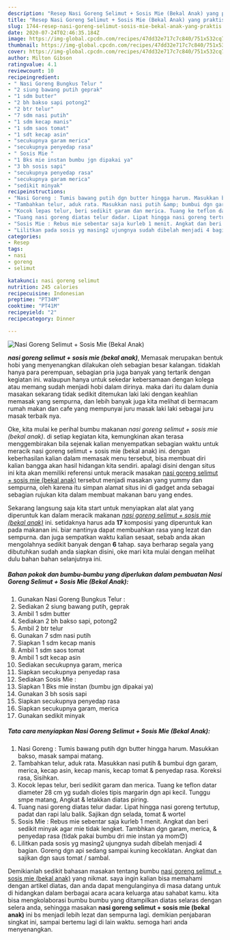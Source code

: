 ```yaml
---
description: "Resep Nasi Goreng Selimut + Sosis Mie (Bekal Anak) yang praktis"
title: "Resep Nasi Goreng Selimut + Sosis Mie (Bekal Anak) yang praktis"
slug: 1744-resep-nasi-goreng-selimut-sosis-mie-bekal-anak-yang-praktis
date: 2020-07-24T02:46:35.184Z
image: https://img-global.cpcdn.com/recipes/47dd32e717c7c840/751x532cq70/nasi-goreng-selimut-sosis-mie-bekal-anak-foto-resep-utama.jpg
thumbnail: https://img-global.cpcdn.com/recipes/47dd32e717c7c840/751x532cq70/nasi-goreng-selimut-sosis-mie-bekal-anak-foto-resep-utama.jpg
cover: https://img-global.cpcdn.com/recipes/47dd32e717c7c840/751x532cq70/nasi-goreng-selimut-sosis-mie-bekal-anak-foto-resep-utama.jpg
author: Milton Gibson
ratingvalue: 4.1
reviewcount: 10
recipeingredient:
- " Nasi Goreng Bungkus Telur "
- "2 siung bawang putih geprak"
- "1 sdm butter"
- "2 bh bakso sapi potong2"
- "2 btr telur"
- "7 sdm nasi putih"
- "1 sdm kecap manis"
- "1 sdm saos tomat"
- "1 sdt kecap asin"
- "secukupnya garam merica"
- "secukupnya penyedap rasa"
- " Sosis Mie "
- "1 Bks mie instan bumbu jgn dipakai ya"
- "3 bh sosis sapi"
- "secukupnya penyedap rasa"
- "secukupnya garam merica"
- "sedikit minyak"
recipeinstructions:
- "Nasi Goreng : Tumis bawang putih dgn butter hingga harum. Masukkan bakso, masak sampai matang."
- "Tambahkan telur, aduk rata. Masukkan nasi putih &amp; bumbui dgn garam, merica, kecap asin, kecap manis, kecap tomat &amp; penyedap rasa. Koreksi rasa, Sisihkan."
- "Kocok lepas telur, beri sedikit garam dan merica. Tuang ke teflon datar diameter 28 cm yg sudah dioles tipis margarin dgn api kecil. Tunggu smpe matang, Angkat &amp; letakkan diatas piring."
- "Tuang nasi goreng diatas telur dadar. Lipat hingga nasi goreng tertutup, padat dan rapi lalu balik. Sajikan dgn selada, tomat &amp; wortel"
- "Sosis Mie : Rebus mie sebentar saja kurleb 1 menit. Angkat dan beri sedikit minyak agar mie tidak lengket. Tambhkan dgn garam, merica, &amp; penyedap rasa (tidak pakai bumbu dri mie instan ya mom😊)"
- "Lilitkan pada sosis yg masing2 ujungnya sudah dibelah menjadi 4 bagian. Goreng dgn api sedang sampai kuning kecoklatan. Angkat dan sajikan dgn saus tomat / sambal."
categories:
- Resep
tags:
- nasi
- goreng
- selimut

katakunci: nasi goreng selimut 
nutrition: 245 calories
recipecuisine: Indonesian
preptime: "PT34M"
cooktime: "PT41M"
recipeyield: "2"
recipecategory: Dinner

---
```



![Nasi Goreng Selimut + Sosis Mie (Bekal Anak)](https://img-global.cpcdn.com/recipes/47dd32e717c7c840/751x532cq70/nasi-goreng-selimut-sosis-mie-bekal-anak-foto-resep-utama.jpg)

<b><i>nasi goreng selimut + sosis mie (bekal anak)</i></b>, Memasak merupakan bentuk hobi yang menyenangkan dilakukan oleh sebagian besar kalangan. tidaklah hanya para perempuan, sebagian pria juga banyak yang tertarik dengan kegiatan ini. walaupun hanya untuk sekedar kebersamaan dengan kolega atau memang sudah menjadi hobi dalam dirinya. maka dari itu dalam dunia masakan sekarang tidak sedikit ditemukan laki laki dengan keahlian memasak yang sempurna, dan lebih banyak juga kita melihat di bermacam rumah makan dan cafe yang mempunyai juru masak laki laki sebagai juru masak terbaik nya.



Oke, kita mulai ke perihal bumbu makanan <i>nasi goreng selimut + sosis mie (bekal anak)</i>. di setiap kegiatan kita, kemungkinan akan terasa menggembirakan bila sejenak kalian menyempatkan sebagian waktu untuk meracik nasi goreng selimut + sosis mie (bekal anak) ini. dengan keberhasilan kalian dalam memasak menu tersebut, bisa membuat diri kalian bangga akan hasil hidangan kita sendiri. apalagi disini dengan situs ini kita akan memiliki referensi untuk meracik masakan <u>nasi goreng selimut + sosis mie (bekal anak)</u> tersebut menjadi masakan yang yummy dan sempurna, oleh karena itu simpan alamat situs ini di gadget anda sebagai sebagian rujukan kita dalam membuat makanan baru yang endes.


Sekarang langsung saja kita start untuk menyiapkan alat alat yang diperuntuk kan dalam meracik makanan <u><i>nasi goreng selimut + sosis mie (bekal anak)</i></u> ini. setidaknya harus ada <b>17</b> komposisi yang diperuntuk kan pada makanan ini. biar nantinya dapat membuahkan rasa yang lezat dan sempurna. dan juga sempatkan waktu kalian sesaat, sebab anda akan mengolahnya sedikit banyak dengan <b>6</b> tahap. saya berharap segala yang dibutuhkan sudah anda siapkan disini, oke mari kita mulai dengan melihat dulu bahan bahan selanjutnya ini.

<!--inarticleads1-->

##### Bahan pokok dan bumbu-bumbu yang diperlukan dalam pembuatan Nasi Goreng Selimut + Sosis Mie (Bekal Anak):

1. Gunakan  Nasi Goreng Bungkus Telur :
1. Sediakan 2 siung bawang putih, geprak
1. Ambil 1 sdm butter
1. Sediakan 2 bh bakso sapi, potong2
1. Ambil 2 btr telur
1. Gunakan 7 sdm nasi putih
1. Siapkan 1 sdm kecap manis
1. Ambil 1 sdm saos tomat
1. Ambil 1 sdt kecap asin
1. Sediakan secukupnya garam, merica
1. Siapkan secukupnya penyedap rasa
1. Sediakan  Sosis Mie :
1. Siapkan 1 Bks mie instan (bumbu jgn dipakai ya)
1. Gunakan 3 bh sosis sapi
1. Siapkan secukupnya penyedap rasa
1. Siapkan secukupnya garam, merica
1. Gunakan sedikit minyak




<!--inarticleads2-->

##### Tata cara menyiapkan Nasi Goreng Selimut + Sosis Mie (Bekal Anak):

1. Nasi Goreng : Tumis bawang putih dgn butter hingga harum. Masukkan bakso, masak sampai matang.
1. Tambahkan telur, aduk rata. Masukkan nasi putih &amp; bumbui dgn garam, merica, kecap asin, kecap manis, kecap tomat &amp; penyedap rasa. Koreksi rasa, Sisihkan.
1. Kocok lepas telur, beri sedikit garam dan merica. Tuang ke teflon datar diameter 28 cm yg sudah dioles tipis margarin dgn api kecil. Tunggu smpe matang, Angkat &amp; letakkan diatas piring.
1. Tuang nasi goreng diatas telur dadar. Lipat hingga nasi goreng tertutup, padat dan rapi lalu balik. Sajikan dgn selada, tomat &amp; wortel
1. Sosis Mie : Rebus mie sebentar saja kurleb 1 menit. Angkat dan beri sedikit minyak agar mie tidak lengket. Tambhkan dgn garam, merica, &amp; penyedap rasa (tidak pakai bumbu dri mie instan ya mom😊)
1. Lilitkan pada sosis yg masing2 ujungnya sudah dibelah menjadi 4 bagian. Goreng dgn api sedang sampai kuning kecoklatan. Angkat dan sajikan dgn saus tomat / sambal.




Demikianlah sedikit bahasan masakan tentang bumbu <u>nasi goreng selimut + sosis mie (bekal anak)</u> yang nikmat. saya ingin kalian bisa memahami dengan artikel diatas, dan anda dapat mengulanginya di masa datang untuk di hidangkan dalam berbagai acara acara keluarga atau sahabat kamu. kita bisa mengkolaborasi bumbu bumbu yang ditampilkan diatas selaras dengan selera anda, sehingga masakan <b>nasi goreng selimut + sosis mie (bekal anak)</b> ini bs menjadi lebih lezat dan sempurna lagi. demikian penjabaran singkat ini, sampai bertemu lagi di lain waktu. semoga hari anda menyenangkan.
